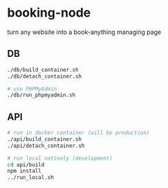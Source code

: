 # booking-node
turn any website into a book-anything managing page

## DB
```bash
./db/build_container.sh
./db/detach_container.sh

# use PHPMyAdmin
./db/run_phpmyadmin.sh
```

## API
```bash
# run in docker container (will be production)
./api/build_container.sh
./api/detach_container.sh

# run local natively (development)
cd api/build
npm install 
../run_local.sh
```
